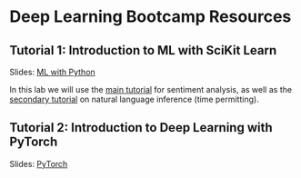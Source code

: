 # Deep Learning Bootcamp Resources

## Tutorial 1: Introduction to ML with SciKit Learn
Slides: [ML with Python](ML_in_Python.pdf)

In this lab we will use the [main tutorial](Introduction_to_Python_and_Sklearn.ipynb) for sentiment analysis, as well as the [secondary tutorial](NLI_Exercise.ipynb) on natural language inference (time permitting). 


## Tutorial 2: Introduction to Deep Learning with PyTorch
Slides: [PyTorch](PyTorch.pdf)
